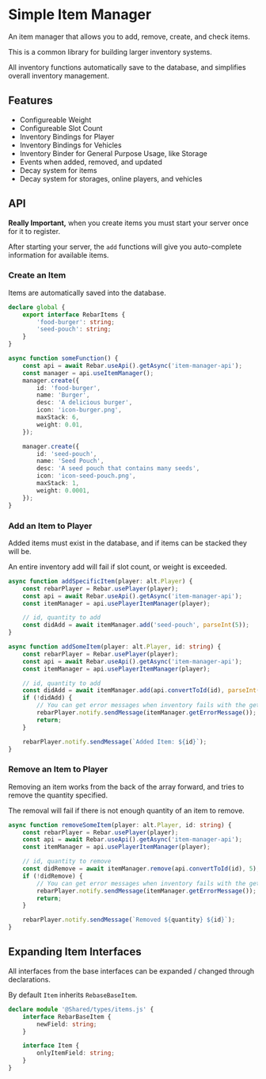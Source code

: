 # Simple Item Manager

An item manager that allows you to add, remove, create, and check items.

This is a common library for building larger inventory systems.

All inventory functions automatically save to the database, and simplifies overall inventory management.

## Features

-   Configureable Weight
-   Configureable Slot Count
-   Inventory Bindings for Player
-   Inventory Bindings for Vehicles
-   Inventory Binder for General Purpose Usage, like Storage
-   Events when added, removed, and updated
-   Decay system for items
-   Decay system for storages, online players, and vehicles

## API

**Really Important,** when you create items you must start your server once for it to register.

After starting your server, the `add` functions will give you auto-complete information for available items.

### Create an Item

Items are automatically saved into the database.

```ts
declare global {
    export interface RebarItems {
        'food-burger': string;
        'seed-pouch': string;
    }
}

async function someFunction() {
    const api = await Rebar.useApi().getAsync('item-manager-api');
    const manager = api.useItemManager();
    manager.create({
        id: 'food-burger',
        name: 'Burger',
        desc: 'A delicious burger',
        icon: 'icon-burger.png',
        maxStack: 6,
        weight: 0.01,
    });

    manager.create({
        id: 'seed-pouch',
        name: 'Seed Pouch',
        desc: 'A seed pouch that contains many seeds',
        icon: 'icon-seed-pouch.png',
        maxStack: 1,
        weight: 0.0001,
    });
}
```

### Add an Item to Player

Added items must exist in the database, and if items can be stacked they will be.

An entire inventory add will fail if slot count, or weight is exceeded.

```ts
async function addSpecificItem(player: alt.Player) {
    const rebarPlayer = Rebar.usePlayer(player);
    const api = await Rebar.useApi().getAsync('item-manager-api');
    const itemManager = api.usePlayerItemManager(player);

    // id, quantity to add
    const didAdd = await itemManager.add('seed-pouch', parseInt(5));
}

async function addSomeItem(player: alt.Player, id: string) {
    const rebarPlayer = Rebar.usePlayer(player);
    const api = await Rebar.useApi().getAsync('item-manager-api');
    const itemManager = api.usePlayerItemManager(player);

    // id, quantity to add
    const didAdd = await itemManager.add(api.convertToId(id), parseInt(5));
    if (!didAdd) {
        // You can get error messages when inventory fails with the getErrorMessage function
        rebarPlayer.notify.sendMessage(itemManager.getErrorMessage());
        return;
    }

    rebarPlayer.notify.sendMessage(`Added Item: ${id}`);
}
```

### Remove an Item to Player

Removing an item works from the back of the array forward, and tries to remove the quantity specified.

The removal will fail if there is not enough quantity of an item to remove.

```ts
async function removeSomeItem(player: alt.Player, id: string) {
    const rebarPlayer = Rebar.usePlayer(player);
    const api = await Rebar.useApi().getAsync('item-manager-api');
    const itemManager = api.usePlayerItemManager(player);

    // id, quantity to remove
    const didRemove = await itemManager.remove(api.convertToId(id), 5);
    if (!didRemove) {
        // You can get error messages when inventory fails with the getErrorMessage function
        rebarPlayer.notify.sendMessage(itemManager.getErrorMessage());
        return;
    }

    rebarPlayer.notify.sendMessage(`Removed ${quantity} ${id}`);
}
```

## Expanding Item Interfaces

All interfaces from the base interfaces can be expanded / changed through declarations.

By default `Item` inherits `RebaseBaseItem`.

```ts
declare module '@Shared/types/items.js' {
    interface RebarBaseItem {
        newField: string;
    }

    interface Item {
        onlyItemField: string;
    }
}
```
